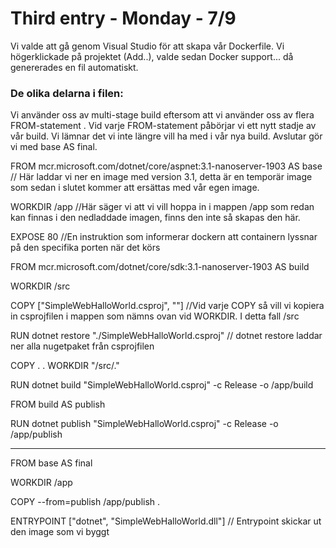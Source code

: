 # Third entry - Monday - 7/9

Vi valde att gå genom Visual Studio för att skapa vår Dockerfile. Vi högerklickade på projektet (Add..), valde sedan Docker support... då genererades en fil automatiskt. 

### De olika delarna i filen:

 

Vi använder oss av multi-stage build eftersom att vi använder oss av flera FROM-statement . Vid varje FROM-statement påbörjar vi ett nytt stadje av vår build. Vi lämnar det vi inte längre vill ha med i vår nya build. Avslutar gör vi med base AS final. 

FROM mcr.microsoft.com/dotnet/core/aspnet:3.1-nanoserver-1903 AS base // Här laddar vi ner en image med version 3.1, detta är en temporär image som sedan i slutet kommer att ersättas med vår egen image. 

WORKDIR /app //Här säger vi att vi vill hoppa in i mappen /app som redan kan finnas i den nedladdade imagen, finns den inte så skapas den här. 

EXPOSE 80 //En instruktion som informerar dockern att containern lyssnar på den specifika porten när det körs

FROM mcr.microsoft.com/dotnet/core/sdk:3.1-nanoserver-1903 AS build 

WORKDIR /src 

COPY ["SimpleWebHalloWorld.csproj", ""] //Vid varje COPY så vill vi kopiera in csprojfilen i mappen som nämns  ovan vid WORKDIR. I detta fall /src

RUN dotnet restore "./SimpleWebHalloWorld.csproj" // dotnet restore laddar ner alla nugetpaket från csprojfilen 

COPY . . WORKDIR "/src/." 

RUN dotnet build "SimpleWebHalloWorld.csproj" -c Release -o /app/build 

FROM build AS publish 

RUN dotnet publish "SimpleWebHalloWorld.csproj" -c Release -o /app/publish 

____________________________________

FROM base AS final 

WORKDIR /app 

COPY --from=publish /app/publish . 

ENTRYPOINT ["dotnet", "SimpleWebHalloWorld.dll"] // Entrypoint skickar ut den image som vi byggt



